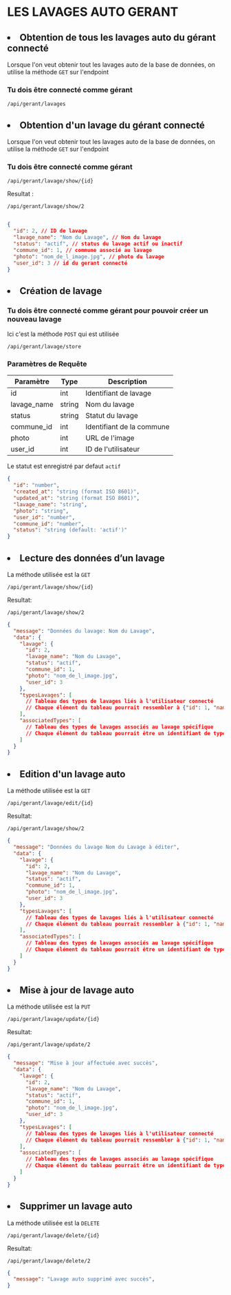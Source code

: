 # LES LAVAGES AUTO GERANT

## <li>Obtention de tous les  lavages auto du gérant connecté</li>
Lorsque l'on veut obtenir tout les lavages auto de la base de données, on utilise la méthode ``GET`` sur l'endpoint
### Tu dois être connecté comme gérant

```
/api/gerant/lavages
```

## <li>Obtention d'un lavage du gérant connecté</li>
Lorsque l'on veut obtenir tout les lavages auto de la base de données, on utilise la méthode ``GET`` sur l'endpoint
### Tu dois être connecté comme gérant

```
/api/gerant/lavage/show/{id}
```
Resultat :

```
/api/gerant/lavage/show/2
```

```json

{
  "id": 2, // ID de lavage
  "lavage_name": "Nom du Lavage", // Nom du lavage
  "status": "actif", // status du lavage actif ou inactif
  "commune_id": 1, // commune associé au lavage
  "photo": "nom_de_l_image.jpg", // photo du lavage
  "user_id": 3 // id du gerant connecté
}

```

## <li>Création de lavage</li>

### Tu dois être connecté comme gérant pour pouvoir créer un nouveau lavage

Ici c'est la méthode ``POST`` qui est utilisée

```
/api/gerant/lavage/store
```

### Paramètres de Requête
| Paramètre | Type   | Description         |
|-----------|--------|---------------------|
| id        | int    | Identifiant de lavage        |
|lavage_name| string | Nom du lavage       |
| status    | string | Statut du lavage    |
| commune_id  | int    | Identifiant de la commune |
| photo        | int    | URL de l'image            |
| user_id        | int    | ID de l'utilisateur |

Le statut est enregistré par defaut ``actif``

```json
{
  "id": "number",
  "created_at": "string (format ISO 8601)",
  "updated_at": "string (format ISO 8601)",
  "lavage_name": "string",
  "photo": "string",
  "user_id": "number",
  "commune_id": "number",
  "status": "string (default: 'actif')"
}
```

## <li>Lecture des données d’un lavage</li>
La méthode utilisée est la ``GET``

```
/api/gerant/lavage/show/{id}
```
Resultat:

```
/api/gerant/lavage/show/2
```

```json
{
  "message": "Données du lavage: Nom du Lavage",
  "data": {
    "lavage": {
      "id": 2,
      "lavage_name": "Nom du Lavage",
      "status": "actif",
      "commune_id": 1,
      "photo": "nom_de_l_image.jpg",
      "user_id": 3
    },
    "typesLavages": [
      // Tableau des types de lavages liés à l'utilisateur connecté
      // Chaque élément du tableau pourrait ressembler à {"id": 1, "name": "Type 1", ...}
    ],
    "associatedTypes": [
      // Tableau des types de lavages associés au lavage spécifique
      // Chaque élément du tableau pourrait être un identifiant de type de lavage (par exemple, [1, 2, 3])
    ]
  }
}
```

## <li>Edition d'un lavage auto</li>
La méthode utilisée est la ``GET``

```
/api/gerant/lavage/edit/{id}
```
Resultat:


```
/api/gerant/lavage/show/2
```
```json
{
  "message": "Données du lavage Nom du Lavage à éditer",
  "data": {
    "lavage": {
      "id": 2,
      "lavage_name": "Nom du Lavage",
      "status": "actif",
      "commune_id": 1,
      "photo": "nom_de_l_image.jpg",
      "user_id": 3
    },
    "typesLavages": [
      // Tableau des types de lavages liés à l'utilisateur connecté
      // Chaque élément du tableau pourrait ressembler à {"id": 1, "name": "Type 1", ...}
    ],
    "associatedTypes": [
      // Tableau des types de lavages associés au lavage spécifique
      // Chaque élément du tableau pourrait être un identifiant de type de lavage (par exemple, [1, 2, 3])
    ]
  }
}
```

## <li>Mise à jour de lavage auto</li>
La méthode utilisée est la ``PUT``

```
/api/gerant/lavage/update/{id}
```
Resultat: 

```
/api/gerant/lavage/update/2
```
```json
{
  "message": "Mise à jour affectuée avec succès",
  "data": {
    "lavage": {
      "id": 2,
      "lavage_name": "Nom du Lavage",
      "status": "actif",
      "commune_id": 1,
      "photo": "nom_de_l_image.jpg",
      "user_id": 3
    },
    "typesLavages": [
      // Tableau des types de lavages liés à l'utilisateur connecté
      // Chaque élément du tableau pourrait ressembler à {"id": 1, "name": "Type 1", ...}
    ],
    "associatedTypes": [
      // Tableau des types de lavages associés au lavage spécifique
      // Chaque élément du tableau pourrait être un identifiant de type de lavage (par exemple, [1, 2, 3])
    ]
  }
}
```

## <li>Supprimer un lavage auto</li>
La méthode utilisée est la ``DELETE``

```
/api/gerant/lavage/delete/{id}
```
Resultat: 

```
/api/gerant/lavage/delete/2
```
```json
{
  "message": "Lavage auto supprimé avec succès",
}
```
